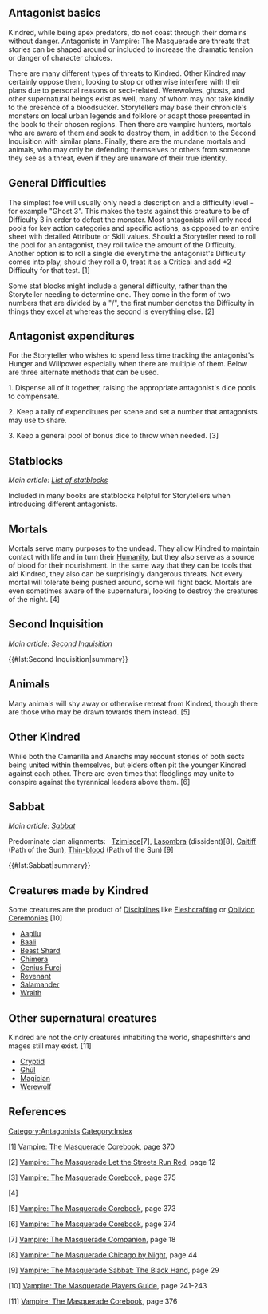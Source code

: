 ## Antagonist basics

Kindred, while being apex predators, do not coast through their domains
without danger. Antagonists in Vampire: The Masquerade are threats that
stories can be shaped around or included to increase the dramatic
tension or danger of character choices.

There are many different types of threats to Kindred. Other Kindred may
certainly oppose them, looking to stop or otherwise interfere with their
plans due to personal reasons or sect-related. Werewolves, ghosts, and
other supernatural beings exist as well, many of whom may not take
kindly to the presence of a bloodsucker. Storytellers may base their
chronicle's monsters on local urban legends and folklore or adapt those
presented in the book to their chosen regions. Then there are vampire
hunters, mortals who are aware of them and seek to destroy them, in
addition to the Second Inquisition with similar plans. Finally, there
are the mundane mortals and animals, who may only be defending
themselves or others from someone they see as a threat, even if they are
unaware of their true identity.

## General Difficulties

The simplest foe will usually only need a description and a difficulty
level - for example "Ghost 3". This makes the tests against this
creature to be of Difficulty 3 in order to defeat the monster. Most
antagonists will only need pools for key action categories and specific
actions, as opposed to an entire sheet with detailed Attribute or Skill
values. Should a Storyteller need to roll the pool for an antagonist,
they roll twice the amount of the Difficulty. Another option is to roll
a single die everytime the antagonist's Difficulty comes into play,
should they roll a 0, treat it as a Critical and add +2 Difficulty for
that test. [1]

Some stat blocks might include a general difficulty, rather than the
Storyteller needing to determine one. They come in the form of two
numbers that are divided by a "/", the first number denotes the
Difficulty in things they excel at whereas the second is everything
else. [2]

## Antagonist expenditures

For the Storyteller who wishes to spend less time tracking the
antagonist's Hunger and Willpower especially when there are multiple of
them. Below are three alternate methods that can be used.

1\. Dispense all of it together, raising the appropriate antagonist's
dice pools to compensate.

2\. Keep a tally of expenditures per scene and set a number that
antagonists may use to share.

3\. Keep a general pool of bonus dice to throw when needed. [3]

## Statblocks

  
*Main article: <a href="List_of_statblocks" class="wikilink"
title="List of statblocks">List of statblocks</a>*

Included in many books are statblocks helpful for Storytellers when
introducing different antagonists.

## Mortals

Mortals serve many purposes to the undead. They allow Kindred to
maintain contact with life and in turn their
[Humanity](./humanity.md), but
they also serve as a source of blood for their nourishment. In the same
way that they can be tools that aid Kindred, they also can be
surprisingly dangerous threats. Not every mortal will tolerate being
pushed around, some will fight back. Mortals are even sometimes aware of
the supernatural, looking to destroy the creatures of the night. [4]

## Second Inquisition

  
*Main article: [Second Inquisition](./second_inquisition.md)*

{{#lst:Second Inquisition|summary}}

## Animals

Many animals will shy away or otherwise retreat from Kindred, though
there are those who may be drawn towards them instead. [5]

## Other Kindred

While both the Camarilla and Anarchs may recount stories of both sects
being united within themselves, but elders often pit the younger Kindred
against each other. There are even times that fledglings may unite to
conspire against the tyrannical leaders above them. [6]

## Sabbat

  
*Main article:
[Sabbat](./sabbat.md)*

Predominate clan alignments:  
[Tzimisce](./tzimisce.md)[7],
[Lasombra](./lasombra.md)
(dissident)[8],
[Caitiff](./caitiff.md) (Path of
the Sun),
[Thin-blood](./thinblood.md)
(Path of the Sun) [9]

{{#lst:Sabbat|summary}}

## Creatures made by Kindred

Some creatures are the product of [Disciplines](./disciplines.md) like
[Fleshcrafting](./protean.md#fleshcrafting) or
[Oblivion Ceremonies](./oblivion_ceremonies.md) [10]

- <a href="Aapilu" class="wikilink" title="Aapilu">Aapilu</a>
- <a href="Baali" class="wikilink" title="Baali">Baali</a>
- <a href="Beast_Shard" class="wikilink" title="Beast Shard">Beast
  Shard</a>
- [Chimera](./chimera.md)
- <a href="Genius_furci" class="wikilink" title="Genius Furci">Genius
  Furci</a>
- [Revenant](./revenant.md)
- <a href="Salamander" class="wikilink" title="Salamander">Salamander</a>
- [Wraith](./wraith.md)

## Other supernatural creatures

Kindred are not the only creatures inhabiting the world, shapeshifters
and mages still may exist. [11]

- <a href="Cryptid" class="wikilink" title="Cryptid">Cryptid</a>
- <a href="Ghūl" class="wikilink" title="Ghūl">Ghūl</a>
- <a href="Magician" class="wikilink" title="Magician">Magician</a>
- <a href="Werewolf" class="wikilink" title="Werewolf">Werewolf</a>

## References

<a href="Category:Antagonists" class="wikilink"
title="Category:Antagonists">Category:Antagonists</a>
<a href="Category:Index" class="wikilink"
title="Category:Index">Category:Index</a>

[1] <a href="Vampire:_The_Masquerade_Corebook" class="wikilink"
title="Vampire: The Masquerade Corebook">Vampire: The Masquerade
Corebook</a>, page 370

[2] <a href="Vampire:_The_Masquerade_Let_the_Streets_Run_Red"
class="wikilink"
title="Vampire: The Masquerade Let the Streets Run Red">Vampire: The
Masquerade Let the Streets Run Red</a>, page 12

[3] <a href="Vampire:_The_Masquerade_Corebook" class="wikilink"
title="Vampire: The Masquerade Corebook">Vampire: The Masquerade
Corebook</a>, page 375

[4]

[5] <a href="Vampire:_The_Masquerade_Corebook" class="wikilink"
title="Vampire: The Masquerade Corebook">Vampire: The Masquerade
Corebook</a>, page 373

[6] <a href="Vampire:_The_Masquerade_Corebook" class="wikilink"
title="Vampire: The Masquerade Corebook">Vampire: The Masquerade
Corebook</a>, page 374

[7] <a href="Vampire:_The_Masquerade_Companion" class="wikilink"
title="Vampire: The Masquerade Companion">Vampire: The Masquerade
Companion</a>, page 18

[8] <a href="Vampire:_The_Masquerade_Chicago_by_Night" class="wikilink"
title="Vampire: The Masquerade Chicago by Night">Vampire: The Masquerade
Chicago by Night</a>, page 44

[9] <a href="Vampire:_The_Masquerade_Sabbat:_The_Black_Hand"
class="wikilink"
title="Vampire: The Masquerade Sabbat: The Black Hand">Vampire: The
Masquerade Sabbat: The Black Hand</a>, page 29

[10] <a href="Vampire:_The_Masquerade_Players_Guide" class="wikilink"
title="Vampire: The Masquerade Players Guide">Vampire: The Masquerade
Players Guide</a>, page 241-243

[11] <a href="Vampire:_The_Masquerade_Corebook" class="wikilink"
title="Vampire: The Masquerade Corebook">Vampire: The Masquerade
Corebook</a>, page 376
